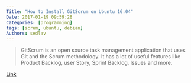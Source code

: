 ```yaml
---
Title: "How to Install GitScrum on Ubuntu 16.04"
Date: 2017-01-19 09:59:28
Categories: [programming]
tags: [scrum, ubuntu, debian]
Authors: sedlav
---
```


> GitScrum is an open source task management application that uses Git and the Scrum methodology. It has a lot of useful features like Product Backlog, user Story, Sprint Backlog, Issues and more.

[Link](https://www.rosehosting.com/blog/how-to-install-gitscrum-on-ubuntu-16-04/)
